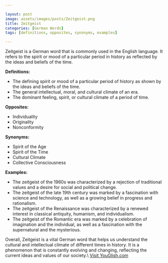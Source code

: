```yaml
---

layout: post
image: assets/images/posts/Zeitgeist.png
title: Zeitgeist
categories: [German Words]
tags: [definitions, opposites, synonyms, examples]

---
```


Zeitgeist is a German word that is commonly used in the English language. It refers to the spirit or mood of a particular period in history as reflected by the ideas and beliefs of the time.

**Definitions:**
- The defining spirit or mood of a particular period of history as shown by the ideas and beliefs of the time.
- The general intellectual, moral, and cultural climate of an era.
- The dominant feeling, spirit, or cultural climate of a period of time.

**Opposites:**
- Individuality
- Originality
- Nonconformity

**Synonyms:**
- Spirit of the Age
- Spirit of the Time
- Cultural Climate
- Collective Consciousness

**Examples:**
- The zeitgeist of the 1960s was characterized by a rejection of traditional values and a desire for social and political change.
- The zeitgeist of the late 19th century was marked by a fascination with science and technology, as well as a growing belief in progress and rationalism.
- The zeitgeist of the Renaissance was characterized by a renewed interest in classical antiquity, humanism, and individualism.
- The zeitgeist of the Romantic era was marked by a celebration of imagination and the individual, as well as a fascination with the supernatural and the mysterious.

Overall, Zeitgeist is a vital German word that helps us understand the cultural and intellectual climate of different times in history. It is a phenomenon that is constantly evolving and changing, reflecting the current ideas and values of our society.\ <a id="yg-widget-0" class="youglish-widget" data-query="Zeitgeist" data-lang="german" data-components="8412" data-auto-start="0" data-bkg-color="theme_light" data-title="How%20to%20pronounce%20Zeitgeist%20in%20German"  rel="nofollow" href="https://youglish.com">Visit YouGlish.com</a><script async src="https://youglish.com/public/emb/widget.js" charset="utf-8"></script>